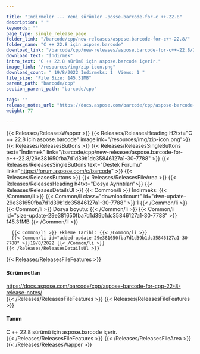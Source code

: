 ```yaml
---

title: "İndirmeler --- Yeni sürümler -posse.barcode-for-c ++-22.8"
description: " "
keywords: ""
page_type: single_release_page
folder_link: "/barcode/cpp/new-releases/aspose.barcode-for-c++-22.8/"
folder_name: "C ++ 22.8 için aspose.barcode"
download_link: "/barcode/cpp/new-releases/aspose.barcode-for-c++-22.8/29e381650fba7d1d39b1dc35846127a1-30-7788"
download_text: "İndirmek"
intro_text: "C ++ 22.8 sürümü için aspose.barcode içerir."
image_link: "/resources/img/zip-icon.png"
download_count: " 19/8/2022 İndirmeks: 1  Views: 1 "
file_size: "File Size: 145.31MB"
parent_path: "barcode/cpp"
section_parent_path: "barcode/cpp"

tags: ""
release_notes_url: "https://docs.aspose.com/barcode/cpp/aspose-barcode-for-cpp-22-8-release-notes/"
weight: 77

---
```


{{< Releases/ReleasesWapper >}}
  {{< Releases/ReleasesHeading H2txt="C ++ 22.8 için aspose.barcode" imagelink="/resources/img/zip-icon.png">}}
  {{< Releases/ReleasesButtons >}}
    {{< Releases/ReleasesSingleButtons text="İndirmek" link="/barcode/cpp/new-releases/aspose.barcode-for-c++-22.8/29e381650fba7d1d39b1dc35846127a1-30-7788" >}}
    {{< Releases/ReleasesSingleButtons text="Destek Forumu" link="https://forum.aspose.com/c/barcode" >}}
  {{< Releases/ReleasesButtons >}}
  {{< Releases/ReleasesFileArea >}}
    {{< Releases/ReleasesHeading h4txt="Dosya Ayrıntıları">}}
    {{< Releases/ReleasesDetailsUl >}}
      {{< Common/li >}} İndirmeks: {{< /Common/li >}}
      {{< Common/li class="downloadcount" id="dwn-update-29e381650fba7d1d39b1dc35846127a1-30-7788" >}} 1 {{< /Common/li >}}
      {{< Common/li >}} Dosya boyutu: {{< /Common/li >}}
      {{< Common/li id="size-update-29e381650fba7d1d39b1dc35846127a1-30-7788" >}} 145.31MB {{< /Common/li >}}

      {{< Common/li >}} Ekleme Tarihi: {{< /Common/li >}}
      {{< Common/li id="added-update-29e381650fba7d1d39b1dc35846127a1-30-7788" >}}19/8/2022 {{< /Common/li >}}
    {{< /Releases/ReleasesDetailsUl >}}

  {{< Releases/ReleasesFileFeatures >}}
      <h4>Sürüm notları</h4><div><a href='https://docs.aspose.com/barcode/cpp/aspose-barcode-for-cpp-22-8-release-notes/'>https://docs.aspose.com/barcode/cpp/aspose-barcode-for-cpp-22-8-release-notes/</a></div>
  {{< /Releases/ReleasesFileFeatures >}}
  {{< Releases/ReleasesFileFeatures >}}
      <h4>Tanım</h4><div class="HTMLDescription">C ++ 22.8 sürümü için aspose.barcode içerir.</div>
  {{< /Releases/ReleasesFileFeatures >}}
 {{< /Releases/ReleasesFileArea >}}
{{< /Releases/ReleasesWapper >}}



